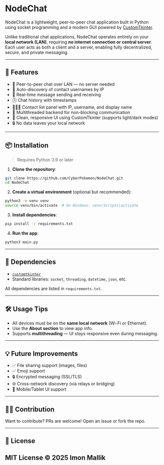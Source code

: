 # NodeChat

NodeChat is a lightweight, peer-to-peer chat application built in Python using socket programming and a modern GUI powered by [CustomTkinter](https://github.com/TomSchimansky/CustomTkinter).

Unlike traditional chat applications, NodeChat operates entirely on your **local network (LAN)**, requiring **no internet connection or central server**. Each user acts as both a client and a server, enabling fully decentralized, secure, and private messaging.

---

## 🚀 Features

- 📡 Peer-to-peer chat over LAN — no server needed
- 🪪 Auto-discovery of contact usernames by IP
- 💬 Real-time message sending and receiving
- 🕓 Chat history with timestamps
- 🧑‍🤝‍🧑 Contact list panel with IP, username, and display name
- 🧵 Multithreaded backend for non-blocking communication
- 🌙 Clean, responsive UI using CustomTkinter (supports light/dark modes)
- 🔒 No data leaves your local network

---


## 📦 Installation

> Requires Python 3.9 or later

1. **Clone the repository**:

```bash
git clone https://github.com/CyberPokemon/NodeChat.git
cd NodeChat
```

2. **Create a virtual environment** (optional but recommended):

```bash
python3 -m venv venv
source venv/bin/activate  # On Windows: venv\Scripts\activate
```

3. **Install dependencies**:

```bash
pip install -r requirements.txt
```

4. **Run the app**:

```bash
python3 main.py
```

---

## 🔧 Dependencies

- [`customtkinter`](https://github.com/TomSchimansky/CustomTkinter)
- Standard libraries: `socket`, `threading`, `datetime`, `json`, etc.

All dependencies are listed in `requirements.txt`.

---

## 🛠 Usage Tips

- All devices must be on the **same local network** (Wi-Fi or Ethernet).
- Use the **About section** to view app info.
- Supports **multithreading** — UI stays responsive even during messaging.

---

## 💡 Future Improvements

- ✅ File sharing support (images, files)
- ✅ Emoji support
- 🔒 Encrypted messaging (SSL/TLS)
- 🌐 Cross-network discovery (via relays or bridging)
- 📱 Mobile/Tablet UI support

---

## 🧑‍💻 Contribution

Want to contribute? PRs are welcome! Open an issue or fork the repo.

---

## 📄 License

MIT License © 2025 Imon Mallik
---
